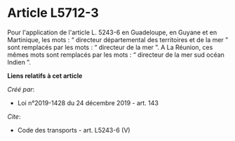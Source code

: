 # Article L5712-3

Pour l'application de l'article L. 5243-6 en Guadeloupe, en Guyane et en Martinique, les mots : “ directeur départemental des
territoires et de la mer ” sont remplacés par les mots : “ directeur de la mer ”. A La Réunion, ces mêmes mots sont remplacés
par les mots : “ directeur de la mer sud océan Indien ”.

**Liens relatifs à cet article**

_Créé par_:

  - Loi n°2019-1428 du 24 décembre 2019 - art. 143

_Cite_:

  - Code des transports - art. L5243-6 (V)
